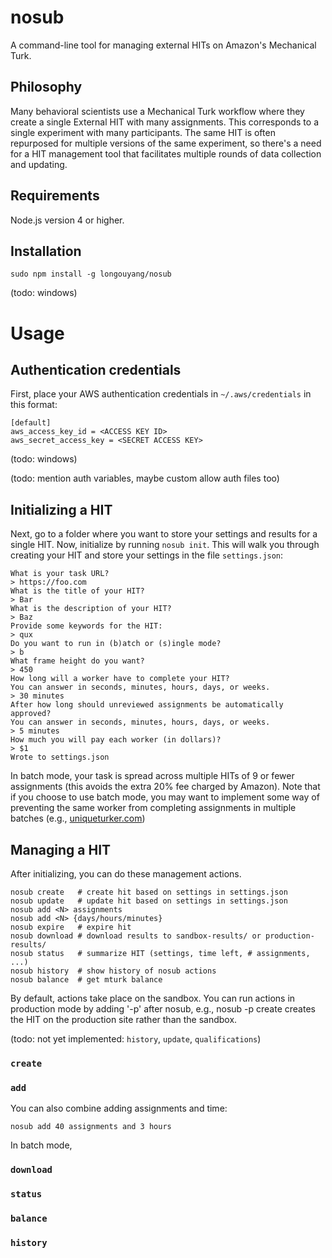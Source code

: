 # nosub

A command-line tool for managing external HITs on Amazon's Mechanical Turk.

## Philosophy

Many behavioral scientists use a Mechanical Turk workflow where they create a single External HIT with many assignments.
This corresponds to a single experiment with many participants.
The same HIT is often repurposed for multiple versions of the same experiment, so there's a need for a HIT management tool that facilitates multiple rounds of data collection and updating.

## Requirements

Node.js version 4 or higher.

## Installation

```
sudo npm install -g longouyang/nosub
```

(todo: windows)

# Usage

## Authentication credentials

First, place your AWS authentication credentials in `~/.aws/credentials` in this format:

```
[default]
aws_access_key_id = <ACCESS KEY ID>
aws_secret_access_key = <SECRET ACCESS KEY>
```

(todo: windows)

(todo: mention auth variables, maybe custom allow auth files too)

## Initializing a HIT

Next, go to a folder where you want to store your settings and results for a single HIT.
Now, initialize by running `nosub init`.
This will walk you through creating your HIT and store your settings in the file `settings.json`:

```
What is your task URL?
> https://foo.com
What is the title of your HIT?
> Bar
What is the description of your HIT?
> Baz
Provide some keywords for the HIT:
> qux
Do you want to run in (b)atch or (s)ingle mode?
> b
What frame height do you want?
> 450
How long will a worker have to complete your HIT?
You can answer in seconds, minutes, hours, days, or weeks.
> 30 minutes
After how long should unreviewed assignments be automatically approved?
You can answer in seconds, minutes, hours, days, or weeks.
> 5 minutes
How much you will pay each worker (in dollars)?
> $1
Wrote to settings.json
```

In batch mode, your task is spread across multiple HITs of 9 or fewer assignments (this avoids the extra 20% fee charged by Amazon).
Note that if you choose to use batch mode, you may want to implement some way of preventing the same worker from completing assignments in multiple batches (e.g., [uniqueturker.com](http://uniqueturker.com))

## Managing a HIT

After initializing, you can do these management actions.

```
nosub create   # create hit based on settings in settings.json
nosub update   # update hit based on settings in settings.json
nosub add <N> assignments
nosub add <N> {days/hours/minutes}
nosub expire   # expire hit
nosub download # download results to sandbox-results/ or production-results/
nosub status   # summarize HIT (settings, time left, # assignments, ...)
nosub history  # show history of nosub actions
nosub balance  # get mturk balance
```

By default, actions take place on the sandbox. You can run actions in production mode by adding '-p' after nosub, e.g., nosub -p create creates the HIT on the production site rather than the sandbox.

(todo: not yet implemented: `history`, `update`, `qualifications`)

### `create`


### `add`

You can also combine adding assignments and time:

```
nosub add 40 assignments and 3 hours
```

In batch mode,

### `download`

### `status`

### `balance`

### `history`
